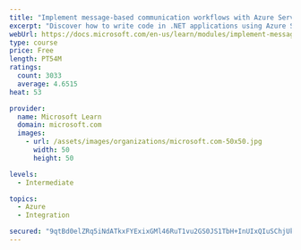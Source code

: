 ```yaml
---
title: "Implement message-based communication workflows with Azure Service Bus"
excerpt: "Discover how to write code in .NET applications using Azure Service Bus for communications that can handle high demand, low bandwidth, and hardware failures."
webUrl: https://docs.microsoft.com/en-us/learn/modules/implement-message-workflows-with-service-bus/
type: course
price: Free
length: PT54M
ratings:
  count: 3033
  average: 4.6515
heat: 53

provider:
  name: Microsoft Learn
  domain: microsoft.com
  images:
    - url: /assets/images/organizations/microsoft.com-50x50.jpg
      width: 50
      height: 50

levels:
  - Intermediate

topics:
  - Azure
  - Integration

secured: "9qtBd0elZRq5iNdATkxFYExixGMl46RuT1vu2GS0JS1TbH+InUIxQIuSChjUkM+Fd80ws5vvP3QWW6SwYFGPqEGCs2qvYoOa6F2aP6vlvEKbyHd61qRAek+/IgmY8/ni3EmyFZlLnM7aLTLoBmiJ6hXNa/BFc3OP1JU+/BSJPYiljbhWh+tBUb6zuc6MUmyn7wGPHHRCqkTjcFCxVmkugVQ+HETLkB8qG05OxeIWs9PMbuR0sXgyMIvGMEDxEz1/aN6mp05HRKa1T6Bcggcu8f/T9cci1jzQzRTemi8MviMO61JhQHdWPhkxjCCUsgiTqjImTO4ug7YSC3O/8erZcEHRJfOBeUcfUBSwzx16txbpwDNgA3OHB8zRbDoqL9/oDyg+Q0bD6ddsOAyRos6f5FiggnOycYDa59vT13A/66s=;oTsu2IJcYQO71VBNo79sBg=="
---
```


